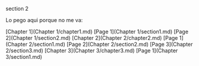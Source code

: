 section 2

Lo pego aqui porque no me va:

 [Chapter 1](Chapter 1/chapter1.md)
    [Page 1](Chapter 1/section1.md)
    [Page 2](Chapter 1/section2.md)
[Chapter 2](Chapter 2/chapter2.md)
    [Page 1](Chapter 2/section1.md)
    [Page 2](Chapter 2/section2.md)
    [Page 3](Chapter 2/section3.md)
[Chapter 3](Chapter 3/chapter3.md)
    [Page 1](Chapter 3/section1.md)


